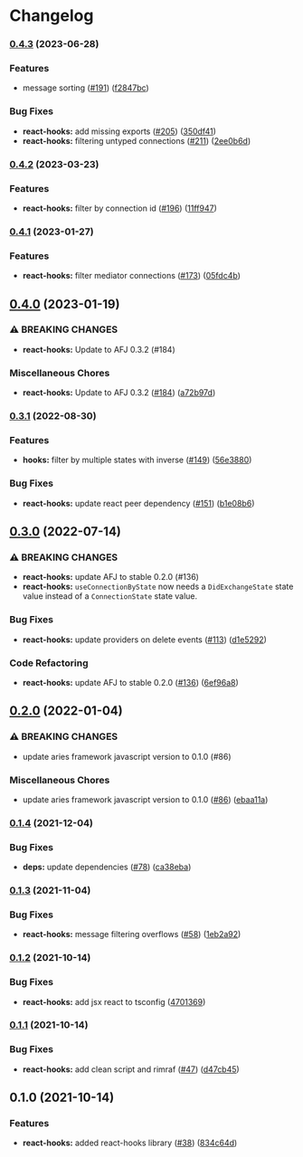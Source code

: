 # Changelog

### [0.4.3](https://www.github.com/hyperledger/aries-framework-javascript-ext/compare/react-hooks-v0.4.2...react-hooks-v0.4.3) (2023-06-28)


### Features

* message sorting ([#191](https://www.github.com/hyperledger/aries-framework-javascript-ext/issues/191)) ([f2847bc](https://www.github.com/hyperledger/aries-framework-javascript-ext/commit/f2847bcad80518ed8c383d7e4af4f8cd35a1e68f))


### Bug Fixes

* **react-hooks:** add missing exports ([#205](https://www.github.com/hyperledger/aries-framework-javascript-ext/issues/205)) ([350df41](https://www.github.com/hyperledger/aries-framework-javascript-ext/commit/350df414d1e3010dec6aad11a0d9a6d8977e15d0))
* **react-hooks:** filtering untyped connections ([#211](https://www.github.com/hyperledger/aries-framework-javascript-ext/issues/211)) ([2ee0b6d](https://www.github.com/hyperledger/aries-framework-javascript-ext/commit/2ee0b6d152244c934ab8aaa9d3b569dcff70d0e3))

### [0.4.2](https://www.github.com/hyperledger/aries-framework-javascript-ext/compare/react-hooks-v0.4.1...react-hooks-v0.4.2) (2023-03-23)


### Features

* **react-hooks:** filter by connection id ([#196](https://www.github.com/hyperledger/aries-framework-javascript-ext/issues/196)) ([11ff947](https://www.github.com/hyperledger/aries-framework-javascript-ext/commit/11ff9473feeb5549b2f9c9c081fb1a68e83afab5))

### [0.4.1](https://www.github.com/hyperledger/aries-framework-javascript-ext/compare/react-hooks-v0.4.0...react-hooks-v0.4.1) (2023-01-27)


### Features

* **react-hooks:** filter mediator connections ([#173](https://www.github.com/hyperledger/aries-framework-javascript-ext/issues/173)) ([05fdc4b](https://www.github.com/hyperledger/aries-framework-javascript-ext/commit/05fdc4bae546af8ef48fdeb026a035efc5535439))

## [0.4.0](https://www.github.com/hyperledger/aries-framework-javascript-ext/compare/react-hooks-v0.3.1...react-hooks-v0.4.0) (2023-01-19)


### ⚠ BREAKING CHANGES

* **react-hooks:** Update to AFJ 0.3.2 (#184)

### Miscellaneous Chores

* **react-hooks:** Update to AFJ 0.3.2 ([#184](https://www.github.com/hyperledger/aries-framework-javascript-ext/issues/184)) ([a72b97d](https://www.github.com/hyperledger/aries-framework-javascript-ext/commit/a72b97d0180e5ee8ac2b0d87f2745a427611ca42))

### [0.3.1](https://www.github.com/hyperledger/aries-framework-javascript-ext/compare/react-hooks-v0.3.0...react-hooks-v0.3.1) (2022-08-30)


### Features

* **hooks:** filter by multiple states with inverse ([#149](https://www.github.com/hyperledger/aries-framework-javascript-ext/issues/149)) ([56e3880](https://www.github.com/hyperledger/aries-framework-javascript-ext/commit/56e3880a51a72e1504ed051036c5e782ed53a684))


### Bug Fixes

* **react-hooks:** update react peer dependency ([#151](https://www.github.com/hyperledger/aries-framework-javascript-ext/issues/151)) ([b1e08b6](https://www.github.com/hyperledger/aries-framework-javascript-ext/commit/b1e08b658407b67018f945ca30ce8b8417226751))

## [0.3.0](https://www.github.com/hyperledger/aries-framework-javascript-ext/compare/react-hooks-v0.2.0...react-hooks-v0.3.0) (2022-07-14)


### ⚠ BREAKING CHANGES

* **react-hooks:** update AFJ to stable 0.2.0 (#136)
* **react-hooks:** `useConnectionByState` now needs a `DidExchangeState` state value instead of a `ConnectionState` state value.

### Bug Fixes

* **react-hooks:** update providers on delete events ([#113](https://www.github.com/hyperledger/aries-framework-javascript-ext/issues/113)) ([d1e5292](https://www.github.com/hyperledger/aries-framework-javascript-ext/commit/d1e52929275e69c963bb0dd35a878aba4f250bd9))


### Code Refactoring

* **react-hooks:** update AFJ to stable 0.2.0 ([#136](https://www.github.com/hyperledger/aries-framework-javascript-ext/issues/136)) ([6ef96a8](https://www.github.com/hyperledger/aries-framework-javascript-ext/commit/6ef96a8c01a8568b2c6d1808fbdce3b4476dd13b))

## [0.2.0](https://www.github.com/hyperledger/aries-framework-javascript-ext/compare/react-hooks-v0.1.4...react-hooks-v0.2.0) (2022-01-04)


### ⚠ BREAKING CHANGES

* update aries framework javascript version to 0.1.0 (#86)

### Miscellaneous Chores

* update aries framework javascript version to 0.1.0 ([#86](https://www.github.com/hyperledger/aries-framework-javascript-ext/issues/86)) ([ebaa11a](https://www.github.com/hyperledger/aries-framework-javascript-ext/commit/ebaa11a8f1c4588b020e870abd092a5813ec28ef))

### [0.1.4](https://www.github.com/hyperledger/aries-framework-javascript-ext/compare/react-hooks-v0.1.3...react-hooks-v0.1.4) (2021-12-04)


### Bug Fixes

* **deps:** update dependencies ([#78](https://www.github.com/hyperledger/aries-framework-javascript-ext/issues/78)) ([ca38eba](https://www.github.com/hyperledger/aries-framework-javascript-ext/commit/ca38eba50dbb524269865d4fbfcb2d33720d0b48))

### [0.1.3](https://www.github.com/hyperledger/aries-framework-javascript-ext/compare/react-hooks-v0.1.2...react-hooks-v0.1.3) (2021-11-04)


### Bug Fixes

* **react-hooks:** message filtering overflows ([#58](https://www.github.com/hyperledger/aries-framework-javascript-ext/issues/58)) ([1eb2a92](https://www.github.com/hyperledger/aries-framework-javascript-ext/commit/1eb2a92dcf28e7693ed75c7a00f234eea4782b1f))

### [0.1.2](https://www.github.com/hyperledger/aries-framework-javascript-ext/compare/react-hooks-v0.1.1...react-hooks-v0.1.2) (2021-10-14)


### Bug Fixes

* **react-hooks:** add jsx react to tsconfig ([4701369](https://www.github.com/hyperledger/aries-framework-javascript-ext/commit/47013691f173016860abbef0a7fc7541c33302c3))

### [0.1.1](https://www.github.com/hyperledger/aries-framework-javascript-ext/compare/react-hooks-v0.1.0...react-hooks-v0.1.1) (2021-10-14)


### Bug Fixes

* **react-hooks:** add clean script and rimraf ([#47](https://www.github.com/hyperledger/aries-framework-javascript-ext/issues/47)) ([d47cb45](https://www.github.com/hyperledger/aries-framework-javascript-ext/commit/d47cb45f220db5b04020494b2c438a05f8a55fb8))

## 0.1.0 (2021-10-14)


### Features

* **react-hooks:** added react-hooks library ([#38](https://www.github.com/hyperledger/aries-framework-javascript-ext/issues/38)) ([834c64d](https://www.github.com/hyperledger/aries-framework-javascript-ext/commit/834c64d4c4c928436920145bc52014c947ecaac8))
